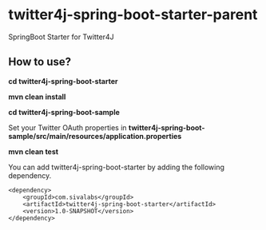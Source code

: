 # twitter4j-spring-boot-starter-parent
SpringBoot Starter for Twitter4J

## How to use?

**cd twitter4j-spring-boot-starter**

**mvn clean install**

**cd twitter4j-spring-boot-sample**

Set your Twitter OAuth properties in **twitter4j-spring-boot-sample/src/main/resources/application.properties**

**mvn clean test**

You can add twitter4j-spring-boot-starter by adding the following dependency.

~~~
<dependency>
	<groupId>com.sivalabs</groupId>
	<artifactId>twitter4j-spring-boot-starter</artifactId>
	<version>1.0-SNAPSHOT</version>
</dependency>
~~~
